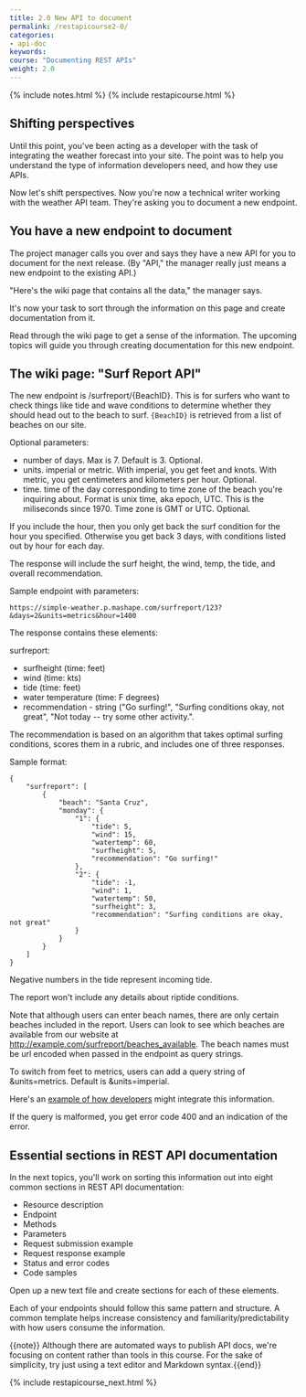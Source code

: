 ```yaml
---
title: 2.0 New API to document
permalink: /restapicourse2-0/
categories:
- api-doc
keywords: 
course: "Documenting REST APIs"
weight: 2.0
---
```

{% include notes.html %}
{% include restapicourse.html %}

## Shifting perspectives

Until this point, you've been acting as a developer with the task of integrating the weather forecast into your site. The point was to help you understand the type of information developers need, and how they use APIs.

Now let's shift perspectives. Now you're now a technical writer working with the weather API team. They're asking you to document a new endpoint. 

## You have a new endpoint to document

The project manager calls you over and says they have a new API for you to document for the next release. (By "API," the manager really just means a new endpoint to the existing API.)

"Here's the wiki page that contains all the data," the manager says. 

It's now your task to sort through the information on this page and create documentation from it.

Read through the wiki page to get a sense of the information. The upcoming topics will guide you through creating documentation for this new endpoint.

## The wiki page: "Surf Report API"

The new endpoint is /surfreport/{BeachID}. This is for surfers who want to check things like tide and wave conditions to determine whether they should head out to the beach to surf. `{BeachID}` is retrieved from a list of beaches on our site.

Optional parameters: 
* number of days. Max is 7. Default is 3. Optional.
* units. imperial or metric. With imperial, you get feet and knots. With metric, you get centimeters and kilometers per hour. Optional.
* time. time of the day corresponding to time zone of the beach you're inquiring about. Format is unix time, aka epoch, UTC. This is the miliseconds since 1970. Time zone is GMT or UTC. Optional.

If you include the hour, then you only get back the surf condition for the hour you specified. Otherwise you get back 3 days, with conditions listed out by hour for each day. 

The response will include the surf height, the wind, temp, the tide, and overall recommendation.

Sample endpoint with parameters: 

```
https://simple-weather.p.mashape.com/surfreport/123?&days=2&units=metrics&hour=1400
```

The response contains these elements:

surfreport: 
 - surfheight (time: feet)
 - wind (time: kts)
 - tide (time: feet)
 - water temperature (time: F degrees)
 - recommendation - string ("Go surfing!", "Surfing conditions okay, not great", "Not today -- try some other activity.". 
 
 The recommendation is based on an algorithm that takes optimal surfing conditions, scores them in a rubric, and includes one of three responses.
 
 Sample format:
 
```
{
    "surfreport": [
        {
            "beach": "Santa Cruz",
            "monday": {
                "1": {
                    "tide": 5,
                    "wind": 15,
                    "watertemp": 60,
                    "surfheight": 5,
                    "recommendation": "Go surfing!"
                },
                "2": {
                    "tide": -1,
                    "wind": 1,
                    "watertemp": 50,
                    "surfheight": 3,
                    "recommendation": "Surfing conditions are okay, not great"
                }
            }
        }
    ]
}
```
 
Negative numbers in the tide represent incoming tide.

The report won't include any details about riptide conditions. 

Note that although users can enter beach names, there are only certain beaches included in the report. Users can look to see which beaches are available from our website at http://example.com/surfreport/beaches_available. The beach names must be url encoded when passed in the endpoint as query strings.

To switch from feet to metrics, users can add a query string of &units=metrics. Default is &units=imperial.

Here's an [example of how developers](http://www.surfline.com/surf-report/south-beach-ca-northern-california_5088/) might integrate this information.

If the query is malformed, you get error code 400 and an indication of the error.


## Essential sections in REST API documentation

In the next topics, you'll work on sorting this information out into eight common sections in REST API documentation: 

* Resource description
* Endpoint
* Methods
* Parameters
* Request submission example
* Request response example
* Status and error codes
* Code samples

Open up a new text file and create sections for each of these elements. 

Each of your endpoints should follow this same pattern and structure. A common template helps increase consistency and familiarity/predictability with how users consume the information.

{{note}} Although there are automated ways to publish API docs, we're focusing on content rather than tools in this course. For the sake of simplicity, try just using a text editor and Markdown syntax.{{end}}

{% include restapicourse_next.html %}



